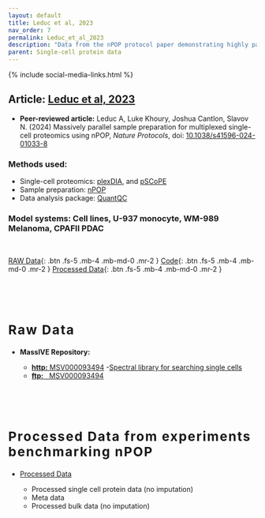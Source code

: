 ```yaml
---
layout: default
title: Leduc et al, 2023
nav_order: 7
permalink: Leduc_et_al_2023
description: "Data from the nPOP protocol paper demonstrating highly parallel single-cell sample preparation for mass spectrometry proteomics using plexDIA"
parent: Single-cell protein data
---
```

{% include social-media-links.html %}


## Article: [Leduc et al, 2023](https://www.biorxiv.org/content/10.1101/2023.11.27.568927v1)
* **Peer-reviewed article:** Leduc A, Luke Khoury, Joshua Cantlon, Slavov N. (2024)
Massively parallel sample preparation for multiplexed single-cell proteomics using nPOP, *Nature Protocols*, doi: [10.1038/s41596-024-01033-8](https://doi.org/10.1038/s41596-024-01033-8)

### Methods used:
* Single-cell proteomics: [plexDIA](plexDIA), and [pSCoPE](pSCoPE)
* Sample preparation: [nPOP](nPOP)
* Data analysis package: [QuantQC](QuantQC)

### Model systems:  Cell lines, U-937 monocyte, WM-989 Melanoma, CPAFII PDAC


&nbsp;

[RAW Data](#raw_data){: .btn .fs-5 .mb-4 .mb-md-0 .mr-2 }
[Code](https://github.com/SlavovLab/QuantQC){: .btn .fs-5 .mb-4 .mb-md-0 .mr-2 }
[Processed Data](#proc_data){: .btn .fs-5 .mb-4 .mb-md-0 .mr-2 }



   &nbsp;

   &nbsp;


<h2 style="letter-spacing: 2px; font-size: 26px;" id="raw_data" >Raw Data</h2>

* **MassIVE Repository:**
  - [**http:**  MSV000093494](https://massive.ucsd.edu/ProteoSAFe/dataset.jsp?task=ac44b779d8a04ca285a263616796c3b8)
    -[Spectral library for searching single cells](https://massive.ucsd.edu/ProteoSAFe/dataset_files.jsp?task=ac44b779d8a04ca285a263616796c3b8#%7B%22table_sort_history%22%3A%22main.collection_asc%22%2C%22main.collection_input%22%3A%22library%7C%7CEXACT%22%7D)
  - [**ftp:** &nbsp; MSV000093494](ftp://massive.ucsd.edu/MSV000093494)



  &nbsp;

  &nbsp;

<h2 style="letter-spacing: 2px; font-size: 26px;" id="proc_data" >Processed Data from experiments benchmarking nPOP</h2>

* [Processed Data](https://drive.google.com/drive/folders/1EKokFFDJQdig9Y19WmSE-iD-dYWfDKIC?usp=sharing)
   - Processed single cell protein data (no imputation)
   - Meta data
   - Processed bulk data (no imputation)

   &nbsp;

   &nbsp;



&nbsp;

&nbsp;


&nbsp;

&nbsp;

&nbsp;

&nbsp;

&nbsp;

&nbsp;

&nbsp;

&nbsp;

&nbsp;

&nbsp;

&nbsp;

&nbsp;

&nbsp;
